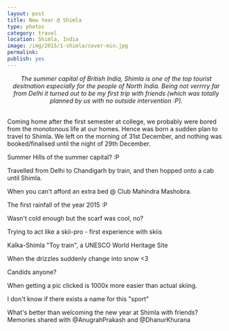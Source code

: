 ```yaml
---
layout: post
title: New Year @ Shimla
type: photos
category: travel
location: Shimla, India
image: /img/2015/1-shimla/cover-min.jpg 
permalink: 
publish: yes
---
```

<!-- http://compressjpeg.com -->
<!-- http://compressimage.toolur.com/ 1024, 400-->
<center>
<i>
The summer capital of British India, Shimla is one of the top tourist desitnation especially for the people of North India. Being not verrrry far from Delhi it turned out to be my first trip with friends (which was totally planned by us with no outside intervention :P). 
</i>
</center>
<br>
<p class="center"><img src="{{site.baseurl}}/img/2015/1-shimla/cover.jpg" alt="">Coming home after the first semester at college, we probably were bored from the monotonous life at our homes. Hence was born a sudden plan to travel to Shimla. We left on the morning of 31st December, and nothing was booked/finalised until the night of 29th December.</p>

<p class="center"><img src="{{site.baseurl}}/img/2015/1-shimla/1.jpg" alt="">Summer Hills of the summer capital? :P</p>

<p class="center"><img src="{{site.baseurl}}/img/2015/1-shimla/2.jpg" alt="">Travelled from Delhi to Chandigarh by train, and then hopped onto a cab until Shimla.</p>

<p class="center"><img src="{{site.baseurl}}/img/2015/1-shimla/3.jpg" alt="">When you can't afford an extra bed @ Club Mahindra Mashobra.</p>

<p class="center"><img src="{{site.baseurl}}/img/2015/1-shimla/4.jpg" alt="">The first rainfall of the year 2015 :P</p>

<p class="center"><img src="{{site.baseurl}}/img/2015/1-shimla/5.jpg" alt="">Wasn't cold enough but the scarf was cool, no?</p>

<p class="center"><img src="{{site.baseurl}}/img/2015/1-shimla/6.jpg" alt="">Trying to act like a skii-pro - first experience with skiis</p>

<p class="center"><img src="{{site.baseurl}}/img/2015/1-shimla/7.jpg" alt="">Kalka-Shimla "Toy train", a UNESCO World Heritage Site</p>

<p class="center"><img src="{{site.baseurl}}/img/2015/1-shimla/8.jpg" alt="">When the drizzles suddenly change into snow <3</p>

<p class="center"><img src="{{site.baseurl}}/img/2015/1-shimla/9.jpg" alt="">Candids anyone?</p>

<p class="center"><img src="{{site.baseurl}}/img/2015/1-shimla/10.jpg" alt="">When getting a pic clicked is 1000x more easier than actual skiing.</p>

<p class="center"><img src="{{site.baseurl}}/img/2015/1-shimla/11.jpg" alt="">I don't know if there exists a name for this "sport"</p>

<p class="center"><img src="{{site.baseurl}}/img/2015/1-shimla/12.jpg" alt="">What's better than welcoming the new year at Shimla with friends?<br>Memories shared with @AnugrahPrakash and @DhanurKhurana</p>